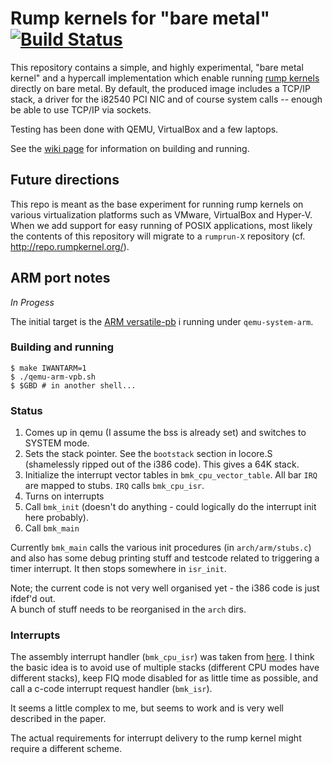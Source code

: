 Rump kernels for "bare metal" [![Build Status](https://travis-ci.org/rumpkernel/rumpuser-baremetal.svg?branch=master)](https://travis-ci.org/rumpkernel/rumpuser-baremetal)
=======================================

This repository contains a simple, and highly experimental, "bare
metal kernel" and a hypercall implementation which enable running [rump
kernels](http://rumpkernel.org/) directly on bare metal.  By default, the
produced image includes a TCP/IP stack, a driver for the i82540 PCI NIC
and of course system calls -- enough be able to use TCP/IP via sockets.

Testing has been done with QEMU, VirtualBox and a few laptops.

See the [wiki page](http://wiki.rumpkernel.org/Repo:-rumpuser-baremetal)
for information on building and running.

Future directions
-----------------

This repo is meant as the base experiment for running rump kernels on
various virtualization platforms such as VMware, VirtualBox and Hyper-V.
When we add support for easy running of POSIX applications, most likely
the contents of this repository will migrate to a `rumprun-X` repository
(cf. http://repo.rumpkernel.org/).


ARM port notes
--------------

_In Progess_

The initial target is the [ARM versatile-pb](http://infocenter.arm.com/help/index.jsp?topic=/com.arm.doc.dui0224i/index.html) i
running under `qemu-system-arm`.

### Building and running

```
$ make IWANTARM=1
$ ./qemu-arm-vpb.sh
$ $GBD # in another shell...
```

### Status

1. Comes up in qemu (I assume the bss is already set) and switches to SYSTEM mode.
2. Sets the stack pointer.  See the `bootstack` section in locore.S (shamelessly ripped
out of the i386 code).  This gives a 64K stack.
3. Initialize the interrupt vector tables in `bmk_cpu_vector_table`.  All bar `IRQ`
are mapped to stubs.  `IRQ` calls `bmk_cpu_isr`.
4. Turns on interrupts
5. Call `bmk_init` (doesn't do anything - could logically do the interrupt init here probably).
6. Call `bmk_main`

Currently `bmk_main` calls the various init procedures (in `arch/arm/stubs.c`) and also
has some debug printing stuff and testcode related to triggering a timer interrupt.
It then stops somewhere in `isr_init`.

Note; the current code is not very well organised yet - the i386 code is just ifdef'd out.  
A bunch of stuff needs to be reorganised in the `arch` dirs.

### Interrupts

The assembly interrupt handler (`bmk_cpu_isr`) was taken from 
[here](http://www.state-machine.com/arm/Building_bare-metal_ARM_with_GNU.pdf).
I think the basic idea is to avoid use of multiple stacks (different CPU modes have
different stacks), keep FIQ mode disabled for as little time as possible, and call
a c-code interrupt request handler (`bmk_isr`).

It seems a little complex to me, but seems to work and is very well described in 
the paper.

The actual requirements for interrupt delivery to the rump kernel might require a
different scheme.

